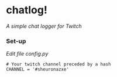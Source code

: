 # chatlog!

_A simple chat logger for Twitch_

### Set-up

_Edit file config.py_

```
# Your twitch channel preceded by a hash
CHANNEL = '#sheuronazxe'
```